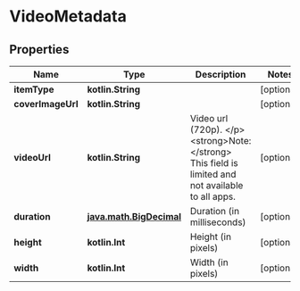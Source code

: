
# VideoMetadata

## Properties
Name | Type | Description | Notes
------------ | ------------- | ------------- | -------------
**itemType** | **kotlin.String** |  |  [optional]
**coverImageUrl** | **kotlin.String** |  |  [optional]
**videoUrl** | **kotlin.String** | Video url (720p). &lt;/p&gt;&lt;strong&gt;Note:&lt;/strong&gt; This field is limited and not available to all apps. |  [optional]
**duration** | [**java.math.BigDecimal**](java.math.BigDecimal.md) | Duration (in milliseconds) |  [optional]
**height** | **kotlin.Int** | Height (in pixels) |  [optional]
**width** | **kotlin.Int** | Width (in pixels) |  [optional]



